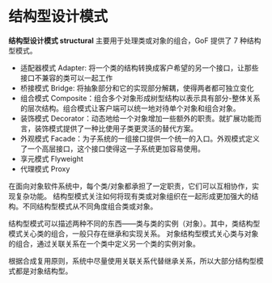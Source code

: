 # 结构型设计模式

**结构型设计模式 structural** 主要用于处理类或对象的组合，GoF 提供了 7 种结构型模式。

- 适配器模式 Adapter: 将一个类的结构转换成客户希望的另一个接口，让那些接口不兼容的类可以一起工作
- 桥接模式 Bridge: 将抽象部分和它的实现部分解耦，使得两者都可独立变化
- 组合模式 Composite：组合多个对象形成树型结构以表示具有部分-整体关系的层次结构。组合模式让客户端可以统一地对待单个对象和组合对象。
- 装饰模式 Decorator：动态地给一个对象增加一些额外的职责。就扩展功能而言，装饰模式提供了一种比使用子类更灵活的替代方案。
- 外观模式 Facade：为子系统的一组接口提供一个统一的入口。外观模式定义了一个高层接口，这个接口使得这一子系统更加容易使用。
- 享元模式 Flyweight
- 代理模式 Proxy

在面向对象软件系统中，每个类/对象都承担了一定职责，它们可以互相协作，实现复杂功能。
结构型模式关注如何将现有类或对象组织在一起形成更加强大的结构。不同结构型模式从不同角度组合类或对象。

结构型模式可以描述两种不同的东西——类与类的实例（对象）。其中，类结构型模式关心类的组合，一般只存在继承和实现关系。
对象结构型模式关心类与对象的组合，通过关联关系在一个类中定义另一个类的实例对象。

根据合成复用原则，系统中尽量使用关联关系代替继承关系，所以大部分结构型模式都是对象结构型。
